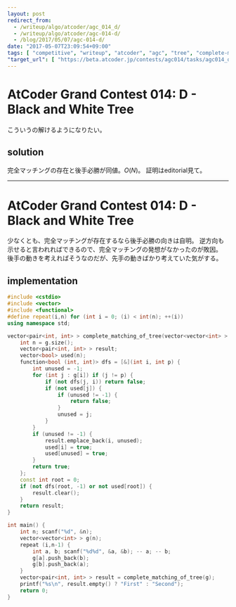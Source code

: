 ```yaml
---
layout: post
redirect_from:
  - /writeup/algo/atcoder/agc_014_d/
  - /writeup/algo/atcoder/agc-014-d/
  - /blog/2017/05/07/agc-014-d/
date: "2017-05-07T23:09:54+09:00"
tags: [ "competitive", "writeup", "atcoder", "agc", "tree", "complete-matching" ]
"target_url": [ "https://beta.atcoder.jp/contests/agc014/tasks/agc014_d" ]
---
```


# AtCoder Grand Contest 014: D - Black and White Tree

こういうの解けるようになりたい。

## solution

完全マッチングの存在と後手必勝が同値。$O(N)$。
証明はeditorial見て。

---

# AtCoder Grand Contest 014: D - Black and White Tree

少なくとも、完全マッチングが存在するなら後手必勝の向きは自明。
逆方向も示せると言われればできるので、完全マッチングの発想がなかったのが敗因。
後手の動きを考えればそうなのだが、先手の動きばかり考えていた気がする。

## implementation

``` c++
#include <cstdio>
#include <vector>
#include <functional>
#define repeat(i,n) for (int i = 0; (i) < int(n); ++(i))
using namespace std;

vector<pair<int, int> > complete_matching_of_tree(vector<vector<int> > const & g) { // O(N)
    int n = g.size();
    vector<pair<int, int> > result;
    vector<bool> used(n);
    function<bool (int, int)> dfs = [&](int i, int p) {
        int unused = -1;
        for (int j : g[i]) if (j != p) {
            if (not dfs(j, i)) return false;
            if (not used[j]) {
                if (unused != -1) {
                    return false;
                }
                unused = j;
            }
        }
        if (unused != -1) {
            result.emplace_back(i, unused);
            used[i] = true;
            used[unused] = true;
        }
        return true;
    };
    const int root = 0;
    if (not dfs(root, -1) or not used[root]) {
        result.clear();
    }
    return result;
}

int main() {
    int n; scanf("%d", &n);
    vector<vector<int> > g(n);
    repeat (i,n-1) {
        int a, b; scanf("%d%d", &a, &b); -- a; -- b;
        g[a].push_back(b);
        g[b].push_back(a);
    }
    vector<pair<int, int> > result = complete_matching_of_tree(g);
    printf("%s\n", result.empty() ? "First" : "Second");
    return 0;
}
```
